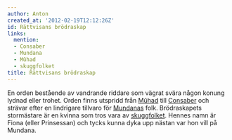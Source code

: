 ```yaml
---
author: Anton
created_at: '2012-02-19T12:12:26Z'
id: Rättvisans brödraskap
links:
  mention:
  - Consaber
  - Mundana
  - Mûhad
  - skuggfolket
title: Rättvisans brödraskap
---
```


En orden bestående av vandrande riddare som vägrat svära någon konung lydnad eller trohet. Orden
finns utspridd från [Mûhad] till [Consaber] och strävar efter en lindrigare tillvaro för [Mundanas]
folk. Brödraskapets stormästare är en kvinna som tros vara av [skuggfolket]. Hennes namn är Fiona
(eller Prinsessan) och tycks kunna dyka upp nästan var hon vill på Mundana.

  [Mûhad]: Mûhad
  [Consaber]: Consaber
  [Mundanas]: Mundana
  [skuggfolket]: skuggfolket

